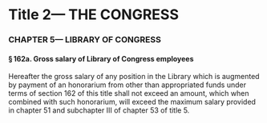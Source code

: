 
# Title 2— THE CONGRESS
### CHAPTER 5— LIBRARY OF CONGRESS
#### § 162a. Gross salary of Library of Congress employees

Hereafter the gross salary of any position in the Library which is augmented by payment of an honorarium from other than appropriated funds under terms of section 162 of this title shall not exceed an amount, which when combined with such honorarium, will exceed the maximum salary provided in chapter 51 and subchapter III of chapter 53 of title 5.
